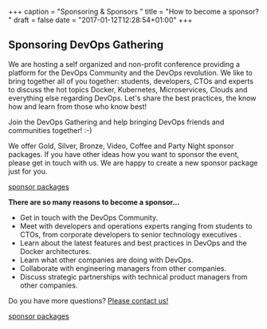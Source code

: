 +++
caption = "Sponsoring & Sponsors "
title = "How to become a sponsor? "
draft = false
date = "2017-01-12T12:28:54+01:00"
+++

## Sponsoring DevOps Gathering
We are hosting a self organized and non-profit conference providing a platform for the DevOps Community and the DevOps revolution. We like to bring together all of you together: students, developers, CTOs and experts to discuss the hot topics Docker, Kubernetes, Microservices, Clouds and everything else regarding DevOps. Let's share the best practices, the know how and learn from those who know best!

Join the DevOps Gathering and help bringing DevOps friends and communities together! :-)

We offer Gold, Silver, Bronze, Video, Coffee and Party Night sponsor packages. If you have other ideas how you want to sponsor the event, please get in touch with us. We are happy to create a new sponsor package just for you.

<a href="/pdf/DevOpsGathering2017_Sponsoring_Information.pdf" class="more">sponsor packages</a>
<div class="clearfix"></div>

**There are so many reasons to become a sponsor...**

* Get in touch with the DevOps Community.
* Meet with developers and operations experts ranging from students to CTOs, from corporate developers to senior technology executives .
* Learn about the latest features and best practices in DevOps and the Docker architectures.
* Learn what other companies are doing with DevOps.
* Collaborate with engineering managers from other companies.
* Discuss strategic partnerships with technical product managers from other companies.

Do you have more questions? [Please contact us!](mailto:sponsor@devops-gathering.io "Mail us")

<a href="/pdf/DevOpsGathering2017_Sponsoring_Information.pdf" class="more">sponsor packages</a>
<div class="clearfix"></div>

